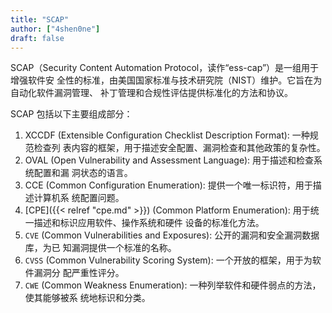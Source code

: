 ```yaml
---
title: "SCAP"
author: ["4shen0ne"]
draft: false
---
```


SCAP（Security Content Automation Protocol，读作“ess-cap”）是一组用于增强软件安
全性的标准，由美国国家标准与技术研究院（NIST）维护。它旨在为自动化软件漏洞管理、
补丁管理和合规性评估提供标准化的方法和协议。

SCAP 包括以下主要组成部分：

1.  XCCDF (Extensible Configuration Checklist Description Format): 一种规范检查列
    表内容的框架，用于描述安全配置、漏洞检查和其他政策的复杂性。
2.  OVAL (Open Vulnerability and Assessment Language): 用于描述和检查系统配置和漏
    洞状态的语言。
3.  CCE (Common Configuration Enumeration): 提供一个唯一标识符，用于描述计算机系
    统配置问题。
4.  [CPE]({{< relref "cpe.md" >}}) (Common Platform Enumeration): 用于统一描述和标识应用软件、操作系统和硬件
    设备的标准化方法。
5.  `CVE` (Common Vulnerabilities and Exposures): 公开的漏洞和安全漏洞数据库，为已
    知漏洞提供一个标准的名称。
6.  `CVSS` (Common Vulnerability Scoring System): 一个开放的框架，用于为软件漏洞分
    配严重性评分。
7.  `CWE` (Common Weakness Enumeration): 一种列举软件和硬件弱点的方法，使其能够被系
    统地标识和分类。
